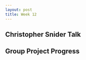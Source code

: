 ```yaml
---
layout: post
title: Week 12
---
```


## Christopher Snider Talk

 <!--more-->
## Group Project Progress
